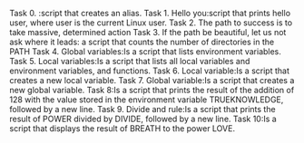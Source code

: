 Task 0. <o> :script that creates an alias.
Task 1. Hello you:script that prints hello user, where user is the current Linux user.
Task 2. The path to success is to take massive, determined action
Task 3. If the path be beautiful, let us not ask where it leads: a script that counts the number of directories in the PATH
Task 4. Global variables:Is a script that lists environment variables.
Task 5. Local variables:Is a script that lists all local variables and environment variables, and functions.
Task 6. Local variable:Is a script that creates a new local variable.
Task 7. Global variable:Is a script that creates a new global variable.
Task 8:Is a script that prints the result of the addition of 128 with the value stored in the environment variable TRUEKNOWLEDGE, followed by a new line.
Task 9. Divide and rule:Is a script that prints the result of POWER divided by DIVIDE, followed by a new line.
Task 10:Is a script that displays the result of BREATH to the power LOVE.
